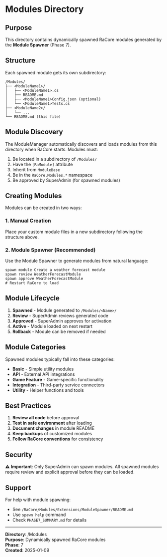 # Modules Directory

## Purpose

This directory contains dynamically spawned RaCore modules generated by the **Module Spawner** (Phase 7).

## Structure

Each spawned module gets its own subdirectory:

```
/Modules/
├── <ModuleName1>/
│   ├── <ModuleName1>.cs
│   ├── README.md
│   ├── <ModuleName1>Config.json (optional)
│   └── <ModuleName1>Tests.cs
├── <ModuleName2>/
│   └── ...
└── README.md (this file)
```

## Module Discovery

The ModuleManager automatically discovers and loads modules from this directory when RaCore starts. Modules must:

1. Be located in a subdirectory of `/Modules/`
2. Have the `[RaModule]` attribute
3. Inherit from `ModuleBase`
4. Be in the `RaCore.Modules.*` namespace
5. Be approved by SuperAdmin (for spawned modules)

## Creating Modules

Modules can be created in two ways:

### 1. Manual Creation
Place your custom module files in a new subdirectory following the structure above.

### 2. Module Spawner (Recommended)
Use the Module Spawner to generate modules from natural language:

```
spawn module Create a weather forecast module
spawn review WeatherForecastModule
spawn approve WeatherForecastModule
# Restart RaCore to load
```

## Module Lifecycle

1. **Spawned** - Module generated to `/Modules/<Name>/`
2. **Review** - SuperAdmin reviews generated code
3. **Approved** - SuperAdmin approves for activation
4. **Active** - Module loaded on next restart
5. **Rollback** - Module can be removed if needed

## Module Categories

Spawned modules typically fall into these categories:
- **Basic** - Simple utility modules
- **API** - External API integrations
- **Game Feature** - Game-specific functionality
- **Integration** - Third-party service connectors
- **Utility** - Helper functions and tools

## Best Practices

1. **Review all code** before approval
2. **Test in safe environment** after loading
3. **Document changes** in module README
4. **Keep backups** of customized modules
5. **Follow RaCore conventions** for consistency

## Security

⚠️ **Important**: Only SuperAdmin can spawn modules. All spawned modules require review and explicit approval before they can be loaded.

## Support

For help with module spawning:
- See `/RaCore/Modules/Extensions/ModuleSpawner/README.md`
- Use `spawn help` command
- Check `PHASE7_SUMMARY.md` for details

---

**Directory**: /Modules  
**Purpose**: Dynamically spawned RaCore modules  
**Phase**: 7  
**Created**: 2025-01-09

